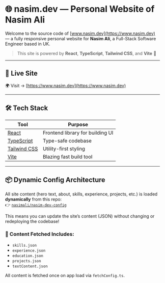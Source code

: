 # 🌐 nasim.dev — Personal Website of Nasim Ali

Welcome to the source code of [www.nasim.dev](https://www.nasim.dev) — a fully responsive personal website for **Nasim Ali**, a Full-Stack Software Engineer based in UK.

> This site is powered by **React**, **TypeScript**, **Tailwind CSS**, and **Vite** 🎯

---

## 🚀 Live Site

🌍 Visit → [https://www.nasim.dev](https://www.nasim.dev)

---

## 🛠 Tech Stack

| Tool             | Purpose                                 |
|------------------|-----------------------------------------|
| [React](https://reactjs.org/)         | Frontend library for building UI  |
| [TypeScript](https://www.typescriptlang.org/) | Type-safe codebase                |
| [Tailwind CSS](https://tailwindcss.com/)     | Utility-first styling             |
| [Vite](https://vitejs.dev/)           | Blazing fast build tool           |

---

## 📦 Dynamic Config Architecture

All site content (hero text, about, skills, experience, projects, etc.) is loaded **dynamically** from this repo:  
👉 [`nasimali/nasim-dev-config`](https://github.com/nasimali/nasim-dev-config)

This means you can update the site’s content (JSON) without changing or redeploying the codebase!

### 📁 Content Fetched Includes:
- `skills.json`
- `experience.json`
- `education.json`
- `projects.json`
- `textContent.json`

All content is fetched once on app load via `fetchConfig.ts`.

